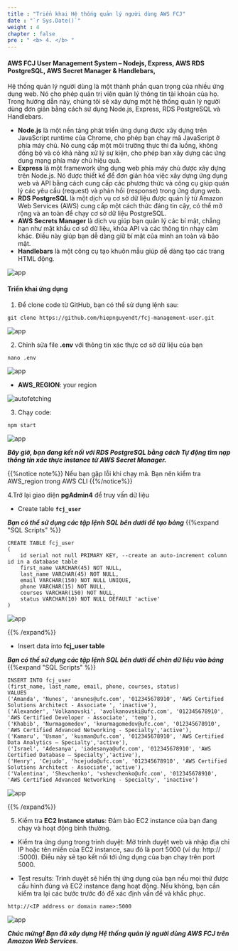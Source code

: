 ```yaml
---
title : "Triển khai Hệ thống quản lý người dùng AWS FCJ"
date : "`r Sys.Date()`"
weight : 4
chapter : false
pre : " <b> 4. </b> "
---
```

#### AWS FCJ User Management System – Nodejs, Express, AWS RDS PostgreSQL, AWS Secret Manager & Handlebars, 

Hệ thống quản lý người dùng là một thành phần quan trọng của nhiều ứng dụng web. Nó cho phép quản trị viên quản lý thông tin tài khoản của họ. Trong hướng dẫn này, chúng tôi sẽ xây dựng một hệ thống quản lý người dùng đơn giản bằng cách sử dụng Node.js, Express, RDS PostgreSQL và Handlebars.

- **Node.js** là một nền tảng phát triển ứng dụng được xây dựng trên JavaScript runtime của Chrome, cho phép bạn chạy mã JavaScript ở phía máy chủ. Nó cung cấp một môi trường thực thi đa luồng, không đồng bộ và có khả năng xử lý sự kiện, cho phép bạn xây dựng các ứng dụng mạng phía máy chủ hiệu quả.
- **Express** là một framework ứng dụng web phía máy chủ được xây dựng trên Node.js. Nó được thiết kế để đơn giản hóa việc xây dựng ứng dụng web và API bằng cách cung cấp các phương thức và công cụ giúp quản lý các yêu cầu (request) và phản hồi (response) trong ứng dụng web.
- **RDS PostgreSQL** là một dịch vụ cơ sở dữ liệu được quản lý từ Amazon Web Services (AWS) cung cấp một cách thức đáng tin cậy, có thể mở rộng và an toàn để chạy cơ sở dữ liệu PostgreSQL.
- **AWS Secrets Manager** là dịch vụ giúp bạn quản lý các bí mật, chẳng hạn như mật khẩu cơ sở dữ liệu, khóa API và các thông tin nhạy cảm khác. Điều này giúp bạn dễ dàng giữ bí mật của mình an toàn và bảo mật.
- **Handlebars** là một công cụ tạo khuôn mẫu giúp dễ dàng tạo các trang HTML động.

![app](/images/3/0.jpg)

#### Triển khai ứng dụng

1. Để clone code từ GitHub, bạn có thể sử dụng lệnh sau:
  ```
  git clone https://github.com/hiepnguyendt/fcj-management-user.git
  ```

![app](/images/3/1.png)

2. Chỉnh sửa file **.env** với thông tin xác thực cơ sở dữ liệu của bạn
  ```
  nano .env

  ```
![app](/images/3/2.png)

- **AWS_REGION**: your region

![autofetching](/images/2.2/3.png)

3. Chạy code:
  ```
  npm start

  ```

![app](/images/3/3.png)

***Bây giờ, bạn đang kết nối với RDS PostgreSQL bằng cách Tự động tìm nạp thông tin xác thực instance từ AWS Secret Manager.***

{{%notice note%}}
Nếu bạn gặp lỗi khi chạy mã. Bạn nên kiểm tra AWS_region trong AWS CLI
{{%/notice%}}

4.Trở lại giao diện **pgAdmin4** để truy vấn dữ liệu
- Create table **`fcj_user`**

***Bạn có thể sử dụng các tập lệnh SQL bên dưới để tạo bảng***
{{%expand "SQL Scripts" %}}

```
CREATE TABLE fcj_user
(
    id serial not null PRIMARY KEY, --create an auto-increment column id in a database table
    first_name VARCHAR(45) NOT NULL,
    last_name VARCHAR(45) NOT NULL,
    email VARCHAR(150) NOT NULL UNIQUE,
    phone VARCHAR(15) NOT NULL,
    courses VARCHAR(150) NOT NULL,
    status VARCHAR(10) NOT NULL DEFAULT 'active'
) 
```
![app](/images/3/4.png)

{{% /expand%}}



- Insert data into **fcj_user table**

***Bạn có thể sử dụng các tập lệnh SQL bên dưới để chèn dữ liệu vào bảng***
{{%expand "SQL Scripts" %}}

```
INSERT INTO fcj_user
(first_name, last_name, email, phone, courses, status)
VALUES
('Amanda', 'Nunes', 'anunes@ufc.com', '012345678910', 'AWS Certified Solutions Architect - Associate ', 'inactive'),
('Alexander', 'Volkanovski', 'avolkanovski@ufc.com', '012345678910', 'AWS Certified Developer - Associate', 'temp'),
('Khabib', 'Nurmagomedov', 'knurmagomedov@ufc.com', '012345678910', 'AWS Certified Advanced Networking - Specialty','active'),
('Kamaru', 'Usman', 'kusman@ufc.com', '012345678910', 'AWS Certified Data Analytics – Specialty','active'),
('Israel', 'Adesanya', 'iadesanya@ufc.com', '012345678910', 'AWS Certified Database – Specialty','active'),
('Henry', 'Cejudo', 'hcejudo@ufc.com', '012345678910', 'AWS Certified Solutions Architect - Associate','active'),
('Valentina', 'Shevchenko', 'vshevchenko@ufc.com', '012345678910', 'AWS Certified Advanced Networking - Specialty', 'inactive')

```
![app](/images/3/5.png)

{{% /expand%}}


5. Kiểm tra **EC2 Instance status**: Đảm bảo EC2 instance của bạn đang chạy và hoạt động bình thường.

- Kiểm tra ứng dụng trong trình duyệt: Mở trình duyệt web và nhập địa chỉ IP hoặc tên miền của EC2 instance, sau đó là port 5000 (ví dụ: http://<IP address or domain name> :5000). Điều này sẽ tạo kết nối tới ứng dụng của bạn chạy trên port 5000.

- Test results: Trình duyệt sẽ hiển thị ứng dụng của bạn nếu mọi thứ được cấu hình đúng và EC2 instance đang hoạt động. Nếu không, bạn cần kiểm tra lại các bước trước đó để xác định vấn đề và khắc phục.

```
http://<IP address or domain name>:5000

```
![app](/images/3/6.png)


***Chúc mừng! Bạn đã xây dựng Hệ thống quản lý người dùng AWS FCJ trên Amazon Web Services.***